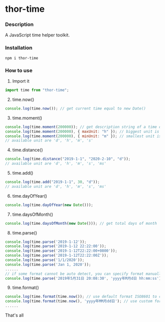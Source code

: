 # thor-time

### Description

A JavaScript time helper toolkit.

### Installation

```
npm i thor-time
```

### How to use

1. Import it

```javascript
import time from "thor-time";
```

2. time.now()

```javascript
console.log(time.now()); // get current time equal to new Date()
```

3. time.moment()

```javascript
console.log(time.moment(200000)); // get description string of a time duration: xxx days xxx hours xxx minutes xxx seconds
console.log(time.moment(200000), { maxUnit: "h" }); // biggest unit is hour
console.log(time.moment(200000), { minUnit: "m" }); // smallest unit is minute
// available unit are 'd', 'h', 'm', 's'
```

4. time.distance()

```javascript
console.log(time.distance("2019-1-1", "2020-2-10", "d"));
// available unit are 'd', 'h', 'm', 's', 'ms'
```

5. time.add()

```javascript
console.log(time.add("2019-1-1", 30, "d"));
// available unit are 'd', 'h', 'm', 's', 'ms'
```

6. time.dayOfYear()

```javascript
console.log(time.dayOfYear(new Date()));
```

7. time.daysOfMonth()

```javascript
console.log(time.daysOfMonth(new Date())); // get total days of month
```

8. time.parse()

```javascript
console.log(time.parse('2019-1-12'));
console.log(time.parse('2019-1-12 22:22:00'));
console.log(time.parse('2019-1-12T22:22:00+0800'));
console.log(time.parse('2019-1-12T22:22:00Z'));
console.log(time.parse('1/1/2020'));
console.log(time.parse('Jan 1, 2020'));
......
// if some format cannot be auto detect, you can specify format manually
console.log(time.parse('2019年5月31日 20:08:30', 'yyyy年M月d日 hh:mm:ss'));
```

9. time.format()

```javascript
console.log(time.format(time.now()); // use default format ISO8601 to convert to string
console.log(time.format(time.now(), 'yyyy年MM月dd日'); // use custom format to convert
......
```

That's all
